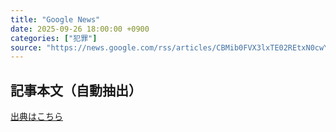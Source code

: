```yaml
---
title: "Google News"
date: 2025-09-26 18:00:00 +0900
categories: ["犯罪"]
source: "https://news.google.com/rss/articles/CBMib0FVX3lxTE02REtxN0cwYWRxSU1teXc0a1ExOG80UEJwcFBtVmlfX2pNOUlzZVcwdkxGTG4xUkxsVlNQN0JMa3VleWRJUU90N0YzZlNyODRNNEF2UHZ4ZVJHVWVwemJXS2dCYUJkODFSRlZBQmphUQ?oc=5"
---
```


## 記事本文（自動抽出）
<body class="y0K44d EA71Tc" id="readabilityBody"></body>

[出典はこちら](https://news.google.com/rss/articles/CBMib0FVX3lxTE02REtxN0cwYWRxSU1teXc0a1ExOG80UEJwcFBtVmlfX2pNOUlzZVcwdkxGTG4xUkxsVlNQN0JMa3VleWRJUU90N0YzZlNyODRNNEF2UHZ4ZVJHVWVwemJXS2dCYUJkODFSRlZBQmphUQ?oc=5)
